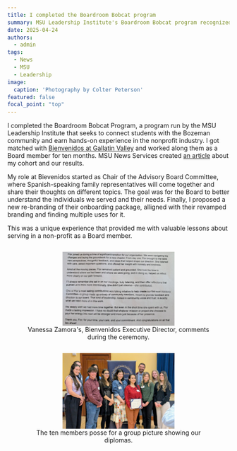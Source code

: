 ```yaml
---
title: I completed the Boardroom Bobcat program
summary: MSU Leadership Institute's Boardroom Bobcat program recognized its latest cohort during Graduation celebration
date: 2025-04-24
authors:
  - admin
tags:
  - News
  - MSU
  - Leadership
image:
  caption: 'Photography by Colter Peterson'
featured: false
focal_point: "top"
---
```


 I completed the Boardroom Bobcat Program, a program run by the MSU Leadership Institute that seeks to connect students with the Bozeman community and earn hands-on experience in the nonprofit industry. I got matched with [Bienvenidos at Gallatin Valley](https://bienvenidosgv.org/) and worked along them as a Board member for ten months. MSU News Services created [an article](https://www.montana.edu/news/24486/ten-montana-state-students-complete-year-of-service-on-local-nonprofit-boards) about my cohort and our results.

 My role at Bievenidos started as Chair of the Advisory Board Committee, where Spanish-speaking family representatives will come together and share their thoughts on different topics. The goal was for the Board to better understand the individuals we served and their needs. Finally, I proposed a new re-branding of their onboarding package, alligned with their revamped branding and finding multiple uses for it.

This was a unique experience that provided me with valuable lessons about serving in a non-profit as a Board member.

<div style="display: flex; justify-content: center;">
  <figure style="text-align: center;">
    <img src="b.jpg" alt="figure" width="60%" style="margin-left: auto; margin-right: auto; display: block;">
    <figcaption>Vanessa Zamora's, Bienvenidos Executive Director, comments during the ceremony. </figcaption>
  </figure>
</div>

<div style="display: flex; justify-content: center;">
  <figure style="text-align: center;">
    <img src="c.jpg" alt="figure" width="60%" style="margin-left: auto; margin-right: auto; display: block;">
    <figcaption>The ten members posse for a group picture showing our diplomas. </figcaption>
  </figure>
</div>

